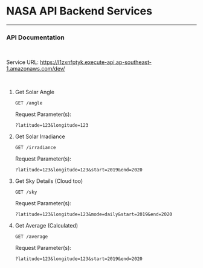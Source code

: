# NASA API Backend Services

---
### API Documentation

<br>

Service URL: 
https://l1zxnfptyk.execute-api.ap-southeast-1.amazonaws.com/dev/

<br>

1. Get Solar Angle
    ```
    GET /angle
    ```

    Request Parameter(s):
    ```
    ?latitude=123&longitude=123
    ```

2. Get Solar Irradiance
    ```
    GET /irradiance
    ```

    Request Parameter(s):
    ```
    ?latitude=123&longitude=123&start=2019&end=2020
    ```

3. Get Sky Details (Cloud too)
    ```
    GET /sky
    ```

    Request Parameter(s):
    ```
    ?latitude=123&longitude=123&mode=daily&start=2019&end=2020
    ```

4. Get Average (Calculated)
    ```
    GET /average
    ```

    Request Parameter(s):
    ```
    ?latitude=123&longitude=123&start=2019&end=2020
    ```

